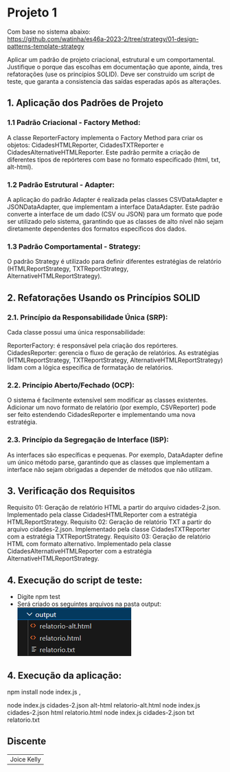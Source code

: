 # Projeto 1
Com base no sistema abaixo:  
https://github.com/watinha/es46a-2023-2/tree/strategy/01-design-patterns-template-strategy

Aplicar um padrão de projeto criacional, estrutural e um comportamental. Justifique o porque das escolhas em documentação que aponte, ainda, tres refatorações (use os princípios SOLID). Deve ser construido um script de teste, que garanta a consistencia das saídas esperadas após as alterações.

## 1. Aplicação dos Padrões de Projeto
### 1.1 Padrão Criacional - Factory Method:
A classe ReporterFactory implementa o Factory Method para criar os objetos: CidadesHTMLReporter, CidadesTXTReporter e CidadesAlternativeHTMLReporter. Este padrão permite a criação de diferentes tipos de repórteres com base no formato especificado (html, txt, alt-html).

### 1.2 Padrão Estrutural - Adapter:
A aplicação do padrão Adapter é realizada pelas classes CSVDataAdapter e JSONDataAdapter, que implementam a interface DataAdapter. Este padrão converte a interface de um dado (CSV ou JSON) para um formato que pode ser utilizado pelo sistema, garantindo que as classes de alto nível não sejam diretamente dependentes dos formatos específicos dos dados.

### 1.3 Padrão Comportamental - Strategy:
O padrão Strategy é utilizado para definir diferentes estratégias de relatório (HTMLReportStrategy, TXTReportStrategy, AlternativeHTMLReportStrategy).

## 2. Refatorações Usando os Princípios SOLID
### 2.1. Princípio da Responsabilidade Única (SRP):
Cada classe possui uma única responsabilidade:

ReporterFactory: é responsável pela criação dos repórteres.
CidadesReporter: gerencia o fluxo de geração de relatórios.
As estratégias (HTMLReportStrategy, TXTReportStrategy, AlternativeHTMLReportStrategy) lidam com a lógica específica de formatação de relatórios.

### 2.2. Princípio Aberto/Fechado (OCP):
O sistema é facilmente extensível sem modificar as classes existentes. Adicionar um novo formato de relatório (por exemplo, CSVReporter) pode ser feito estendendo CidadesReporter e implementando uma nova estratégia.

### 2.3. Princípio da Segregação de Interface (ISP):
As interfaces são específicas e pequenas. Por exemplo, DataAdapter define um único método parse, garantindo que as classes que implementam a interface não sejam obrigadas a depender de métodos que não utilizam.

## 3. Verificação dos Requisitos
Requisito 01: Geração de relatório HTML a partir do arquivo cidades-2.json. Implementado pela classe CidadesHTMLReporter com a estratégia HTMLReportStrategy.
Requisito 02: Geração de relatório TXT a partir do arquivo cidades-2.json. Implementado pela classe CidadesTXTReporter com a estratégia TXTReportStrategy.
Requisito 03: Geração de relatório HTML com formato alternativo. Implementado pela classe CidadesAlternativeHTMLReporter com a estratégia AlternativeHTMLReportStrategy.

## 4. Execução do script de teste:
- Digite npm test
- Será criado os seguintes arquivos na pasta output:
![alt text](./assets/images/output.png)

## 4. Execução da aplicação:
npm install
node index.js <filename> <format>, <outputFilename>

node index.js cidades-2.json alt-html relatorio-alt.html
node index.js cidades-2.json html relatorio.html
node index.js cidades-2.json txt relatorio.txt

## Discente
<div align="center">
  <table>
    <tr>
      <td>Joice Kelly</td>
    </tr>
  </table>
</div>